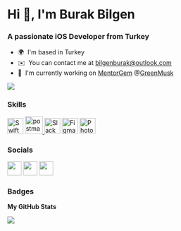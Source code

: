<h1 align="left">Hi 👋, I'm Burak Bilgen</h1>
<h3 align="left">A passionate iOS Developer from Turkey</h3>


* 🌍  I'm based in Turkey
* ✉️  You can contact me at [bilgenburak@outlook.com](mailto:bilgenburak@outlook.com)
* 🚀  I'm currently working on [MentorGem](https://www.mentorgem.com/) @[GreenMusk](https://www.greenmusk.com/)

<a href="https://www.twitter.com/_burakbilgen" target="_blank" rel="noreferrer"><img
src="https://img.shields.io/twitter/follow/_burakbilgen?logo=twitter&style=for-the-badge&color=0891b2&labelColor=1c1917"
/></a>

### Skills

<p align="left">
<a href="https://developer.apple.com/swift/" target="_blank" rel="noreferrer"><img src="https://raw.githubusercontent.com/danielcranney/readme-generator/main/public/icons/skills/swift-colored.svg" width="36" height="36" alt="Swift" /></a>
<a href="https://postman.com" target="_blank" rel="noreferrer"> <img src="https://www.vectorlogo.zone/logos/getpostman/getpostman-icon.svg" alt="postman" width="40" height="40"/> </a>
  <a href="https://www.https://slack.com/" target="_blank" rel="noreferrer"><img src="https://www.vectorlogo.zone/logos/slack/slack-icon.svg" width="36" height="36" alt="Slack" /></a>
  <a href="https://www.figma.com/" target="_blank" rel="noreferrer"><img src="https://raw.githubusercontent.com/danielcranney/readme-generator/main/public/icons/skills/figma-colored.svg" width="36" height="36" alt="Figma" /></a>
<a href="https://www.adobe.com/uk/products/photoshop.html" target="_blank" rel="noreferrer"><img src="https://raw.githubusercontent.com/danielcranney/readme-generator/main/public/icons/skills/photoshop-colored.svg" width="36" height="36" alt="Photoshop" /></a>
</p>


### Socials

<p align="left"><a href="https://www.linkedin.com/in/burakbilgen" target="_blank" rel="noreferrer"><img src="https://raw.githubusercontent.com/danielcranney/readme-generator/main/public/icons/socials/linkedin.svg" width="32" height="32" /></a> <a href="https://www.stackoverflow.com/users/16267083/bilgenburak" target="_blank" rel="noreferrer"><img src="https://raw.githubusercontent.com/danielcranney/readme-generator/main/public/icons/socials/stackoverflow.svg" width="32" height="32" /></a> <a href="https://www.twitter.com/_burakbilgen" target="_blank" rel="noreferrer"><img src="https://raw.githubusercontent.com/danielcranney/readme-generator/main/public/icons/socials/twitter.svg" width="32" height="32" /></a></p>

### Badges

<b>My GitHub Stats</b>

<a href="http://www.github.com/bilgenburak"><img src="https://github-readme-streak-stats.herokuapp.com/?user=bilgenburak&stroke=ffffff&background=1c1917&ring=0891b2&fire=0891b2&currStreakNum=ffffff&currStreakLabel=0891b2&sideNums=ffffff&sideLabels=ffffff&dates=ffffff&hide_border=true" /></a>
